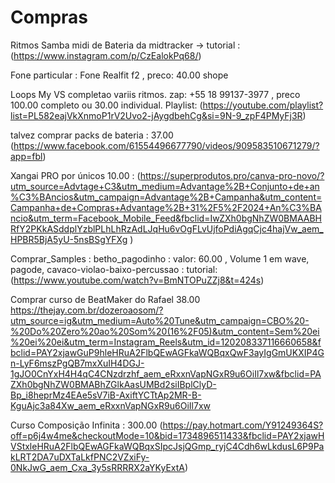 # Compras

Ritmos Samba midi de Bateria da midtracker -> tutorial : (https://www.instagram.com/p/CzEalokPq68/)

Fone particular : Fone Realfit f2 , preco: 40.00 shope

Loops My VS completao variis ritmos. zap: +55 18 99137-3977 , preco 100.00 completo ou 30.00 individual. Playlist: (https://youtube.com/playlist?list=PL582eajVkXnmoP1rV2Uvo2-jAygdbehCg&si=9N-9_zpF4PMyFj3R)



talvez comprar packs de bateria : 37.00 (https://www.facebook.com/61554496677790/videos/909583510671279/?app=fbl)

Xangai PRO por únicos 10.00 : (https://superprodutos.pro/canva-pro-novo/?utm_source=Advtage+C3&utm_medium=Advantage%2B+Conjunto+de+an%C3%BAncios&utm_campaign=Advantage%2B+Campanha&utm_content=Campanha+de+Compras+Advantage%2B+31%2F5%2F2024+An%C3%BAncio&utm_term=Facebook_Mobile_Feed&fbclid=IwZXh0bgNhZW0BMAABHRfY2PKkASddplYzblPLhLhRzAdLJqHu6vOgFLvUjfoPdiAgqCjc4hajVw_aem_HPBR5BjA5yU-5nsBSgYFXg )

Comprar_Samples :
betho_pagodinho : valor: 60.00 , Volume 1 em wave, pagode, cavaco-violao-baixo-percussao : tutorial: (https://www.youtube.com/watch?v=BmNTOPuZZj8&t=424s)

Comprar curso de BeatMaker do Rafael 38.00 https://thejay.com.br/dozeroaosom/?utm_source=ig&utm_medium=Auto%20Tune&utm_campaign=CBO%20-%20Do%20Zero%20ao%20Som%20(16%2F05)&utm_content=Sem%20ei%20ei%20ei&utm_term=Instagram_Reels&utm_id=120208337116660658&fbclid=PAY2xjawGuP9hleHRuA2FlbQEwAGFkaWQBqxQwF3ayIgGmUKXIP4Gn-LyF6mszPgQB7mxXuIH4DGJ-1gJO0CnYxH4H4qC4CNzdrzhf_aem_eRxxnVapNGxR9u6OiIl7xw&fbclid=PAZXh0bgNhZW0BMABhZGlkAasUMBd2siIBplClyD-Bp_i8heprMz4EAe5sV7iB-AxiftYCTtAp2MR-B-KguAjc3a84Xw_aem_eRxxnVapNGxR9u6OiIl7xw

Curso Composição Infinita : 300.00 (https://pay.hotmart.com/Y91249364S?off=p6j4w4me&checkoutMode=10&bid=1734896511433&fbclid=PAY2xjawHVStxleHRuA2FlbQEwAGFkaWQBqxSIpcJsjQGmp_ryjC4Cdh6wLkdusL6P9PakLRT2DA7uDXTaLkfPNC2VZxiFy-0NkJwG_aem_Cxa_3y5sRRRRX2aYKyExtA)